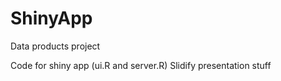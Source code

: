 # ShinyApp
Data products project

Code for shiny app (ui.R and server.R)
Slidify presentation stuff
